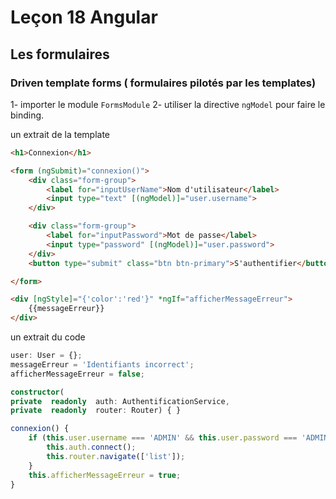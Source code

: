 # Leçon 18 Angular

## Les formulaires

### Driven template forms ( formulaires pilotés par les templates)

1- importer le module `FormsModule`
2- utiliser la directive `ngModel` pour faire le binding.

un extrait de la template

``` html
<h1>Connexion</h1>

<form (ngSubmit)="connexion()">
    <div class="form-group">
        <label for="inputUserName">Nom d'utilisateur</label>
        <input type="text" [(ngModel)]="user.username">
    </div>

    <div class="form-group">
        <label for="inputPassword">Mot de passe</label>
        <input type="password" [(ngModel)]="user.password">
    </div>
    <button type="submit" class="btn btn-primary">S'authentifier</button>

</form>

<div [ngStyle]="{'color':'red'}" *ngIf="afficherMessageErreur">
    {{messageErreur}}
</div>
```

un extrait du code

``` typescript
user: User = {};
messageErreur = 'Identifiants incorrect';
afficherMessageErreur = false;

constructor(
private  readonly  auth: AuthentificationService,
private  readonly  router: Router) { }

connexion() {
	if (this.user.username === 'ADMIN' && this.user.password === 'ADMIN') {
		this.auth.connect();
		this.router.navigate(['list']);
	}
	this.afficherMessageErreur = true;
}
```
